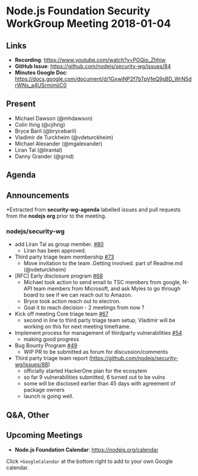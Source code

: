 # Node.js Foundation Security WorkGroup Meeting 2018-01-04

## Links

* **Recording**:  https://www.youtube.com/watch?v=PGQio_Zhhiw
* **GitHub Issue**: https://github.com/nodejs/security-wg/issues/84
* **Minutes Google Doc**: https://docs.google.com/document/d/1GxwiNP2f7bTpVfeQ9sBD_WrN5drWNs_a4USrmimiiC0

## Present

* Michael Dawson (@mhdawson)
* Colin Ihrig (@cjihrig)
* Bryce Baril (@brycebaril)
* Vladimir de Turckheim (@vdeturckheim)
* Michael Alexander (@mgalexander)
* Liran Tal (@lirantal)
* Danny Grander (@grnd)

## Agenda

## Announcements
 
*Extracted from **security-wg-agenda** labelled issues and pull requests from the **nodejs org** prior to the meeting.

### nodejs/security-wg

* add Liran Tal as group member. [#80](https://github.com/nodejs/security-wg/pull/80)
  * Liran has been approved.
* Third party triage team membership [#73](https://github.com/nodejs/security-wg/issues/73)
  * Move invitation to the team .Getting involved. part of Readme.md (@vdeturckheim)
* \[RFC\] Early disclosure program  [#68](https://github.com/nodejs/security-wg/issues/68)
  * Michael took action to send email to TSC members from google, N-API team members from
    Microsoft, and ask Myles to go through board to see if we can reach out to Amazon.
  * Bryce took action reach out to electron.  
  * Goal it to reach decision - 2 meetings from now ?
* Kick off meeting Core triage team [#67](https://github.com/nodejs/security-wg/issues/67)
  * second in line to third party triage team setup, Vladimir will be working on this for next meeting
    timeframe.
* Implement process for management of thirdparty vulnerabilities [#54](https://github.com/nodejs/security-wg/issues/54)
  * making good progress
* Bug Bounty Program [#49](https://github.com/nodejs/security-wg/issues/49)
   * WIP PR to be submitted as forum for discussion/comments
* Third party triage team report (https://github.com/nodejs/security-wg/issues/88)
  * officially started HackerOne plan for the ecosytem
  * so far 9 vulnerabilities submitted, 6 turned out to be vulns
  * some will be disclosed earlier than 45 days with agreement of package owners
  * launch is going well.

## Q&A, Other

## Upcoming Meetings

* **Node.js Foundation Calendar**: https://nodejs.org/calendar

Click `+GoogleCalendar` at the bottom right to add to your own Google calendar.

